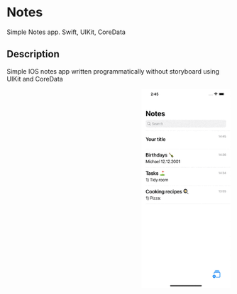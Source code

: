 # Notes
Simple Notes app. Swift, UIKit, CoreData

## Description
Simple IOS notes app written programmatically without storyboard using UIKit and CoreData

<p><img align="right" alt="gif" src="https://github.com/kostya-lee003/Notes/blob/main/Simulator%20Screen%20Recording%20-%20iPhone%2012%20Pro%20Max%20-%202022-01-21%20at%2014.46.26.gif" width="200" height="450"></p>
